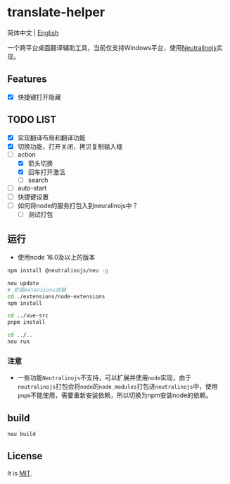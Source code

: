 # translate-helper

简体中文 | [English](./README.md)

一个跨平台桌面翻译辅助工具，当前仅支持Windows平台，使用[Neutralinojs](https://neutralino.js.org/)实现。

## Features

- [x] 快捷键打开隐藏

## TODO LIST

- [x] 实现翻译布局和翻译功能
- [x] 切换功能，打开关闭，拷贝复制输入框
- [ ] action
  - [x] 箭头切换
  - [x] 回车打开激活
  - [ ] search
- [ ] auto-start
- [ ] 快捷键设置
- [ ] 如何将node的服务打包入到neuralinojs中？
  - [ ] 测试打包

## 运行

- 使用node 16.0及以上的版本

```sh
npm install @neutralinojs/neu -g

neu update
# 安装extensions依赖
cd ./extensions/node-extensions
npm install 

cd ../vue-src
pnpm install

cd ../..
neu run
```

### 注意

- 一些功能`Neutralinojs`不支持，可以扩展并使用`node`实现，由于`neutralinojs`打包会将`node`的`node_modules`打包进`neutralinojs`中，使用`pnpm`不能使用，需要重新安装依赖，所以切换为npm安装node的依赖。

## build

```sh
neu build
```

## License

It is [MIT](./LICENSE).
